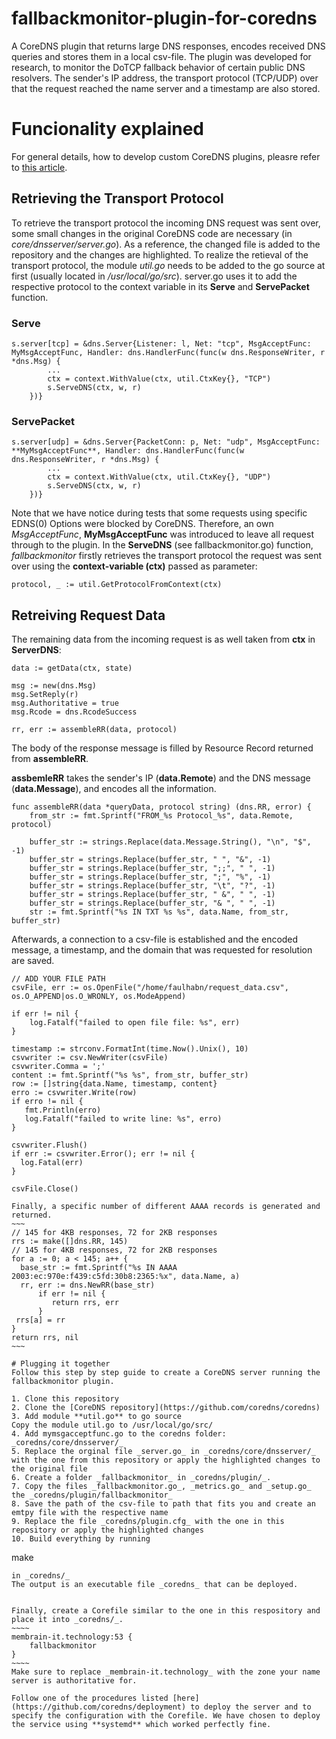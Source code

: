 # fallbackmonitor-plugin-for-coredns
A CoreDNS plugin that returns large DNS responses, encodes received DNS queries and stores them in a local csv-file. The plugin was developed for research, to monitor the DoTCP fallback behavior of certain public DNS resolvers. The sender's IP address, the transport protocol (TCP/UDP) over that the request reached the name server and a timestamp are also stored. 

# Funcionality explained
For general details, how to develop custom CoreDNS plugins, pleasre refer to [this article](https://coredns.io/2016/12/19/writing-plugins-for-coredns/).

## Retrieving the Transport Protocol
To retrieve the transport protocol the incoming DNS request was sent over, some small changes in the original CoreDNS code are necessary (in _core/dnsserver/server.go_). As a reference, the changed file is added to the repository and the changes are highlighted. 
To realize the retieval of the transport protocol, the module _util.go_ needs to be added to the go source at first (usually located in _/usr/local/go/src_). server.go uses it to add the respective protocol to the context variable in its **Serve** and **ServePacket** function.

### Serve
~~~
s.server[tcp] = &dns.Server{Listener: l, Net: "tcp", MsgAcceptFunc: MyMsgAcceptFunc, Handler: dns.HandlerFunc(func(w dns.ResponseWriter, r *dns.Msg) {
		...
		ctx = context.WithValue(ctx, util.CtxKey{}, "TCP")
		s.ServeDNS(ctx, w, r)
	})}

~~~

### ServePacket
~~~
s.server[udp] = &dns.Server{PacketConn: p, Net: "udp", MsgAcceptFunc: **MyMsgAcceptFunc**, Handler: dns.HandlerFunc(func(w dns.ResponseWriter, r *dns.Msg) {
		...
		ctx = context.WithValue(ctx, util.CtxKey{}, "UDP")
		s.ServeDNS(ctx, w, r)
	})}
~~~
Note that we have notice during tests that some requests using specific EDNS(0) Options were blocked by CoreDNS. Therefore, an own _MsgAcceptFunc_, **MyMsgAcceptFunc** was introduced to leave all request through to the plugin. In the **ServeDNS** (see fallbackmonitor.go) function, _fallbackmonitor_ firstly retrieves the transport protocol the request was sent over using the **context-variable (ctx)** passed as parameter: 

~~~
protocol, _ := util.GetProtocolFromContext(ctx)
~~~


## Retreiving Request Data 
The remaining data from the incoming request is as well taken from **ctx** in **ServerDNS**: 
~~~
data := getData(ctx, state)

msg := new(dns.Msg)
msg.SetReply(r)
msg.Authoritative = true
msg.Rcode = dns.RcodeSuccess

rr, err := assembleRR(data, protocol)
~~~

The body of the response message is filled by Resource Record returned from **assembleRR**.

**assbemleRR** takes the sender's IP (**data.Remote**) and the DNS message (**data.Message**), and encodes all the information.
~~~
func assembleRR(data *queryData, protocol string) (dns.RR, error) {
	from_str := fmt.Sprintf("FROM_%s Protocol_%s", data.Remote, protocol)

	buffer_str := strings.Replace(data.Message.String(), "\n", "$", -1)
	buffer_str = strings.Replace(buffer_str, " ", "&", -1)
	buffer_str = strings.Replace(buffer_str, ";;", " ", -1)
	buffer_str = strings.Replace(buffer_str, ";", "%", -1)
	buffer_str = strings.Replace(buffer_str, "\t", "?", -1)
	buffer_str = strings.Replace(buffer_str, " &", " ", -1)
	buffer_str = strings.Replace(buffer_str, "& ", " ", -1)
	str := fmt.Sprintf("%s IN TXT %s %s", data.Name, from_str, buffer_str)
~~~
Afterwards, a connection to a csv-file is established and the encoded message, a timestamp, and the domain that was requested for resolution are saved. 
~~~~
// ADD YOUR FILE PATH
csvFile, err := os.OpenFile("/home/faulhabn/request_data.csv", os.O_APPEND|os.O_WRONLY, os.ModeAppend)

if err != nil {
    log.Fatalf("failed to open file file: %s", err)
}

timestamp := strconv.FormatInt(time.Now().Unix(), 10)
csvwriter := csv.NewWriter(csvFile)
csvwriter.Comma = ';'
content := fmt.Sprintf("%s %s", from_str, buffer_str)
row := []string{data.Name, timestamp, content}
erro := csvwriter.Write(row)
if erro != nil {
   fmt.Println(erro)
   log.Fatalf("failed to write line: %s", erro)
}

csvwriter.Flush()
if err := csvwriter.Error(); err != nil {
  log.Fatal(err)
}

csvFile.Close()

Finally, a specific number of different AAAA records is generated and returned. 
~~~
// 145 for 4KB responses, 72 for 2KB responses 
rrs := make([]dns.RR, 145)
// 145 for 4KB responses, 72 for 2KB responses
for a := 0; a < 145; a++ {
  base_str := fmt.Sprintf("%s IN AAAA 2003:ec:970e:f439:c5fd:30b8:2365:%x", data.Name, a)
  rr, err := dns.NewRR(base_str)
      if err != nil {
         return rrs, err
      }
 rrs[a] = rr
}
return rrs, nil
~~~

# Plugging it together
Follow this step by step guide to create a CoreDNS server running the fallbackmonitor plugin. 

1. Clone this repository 
2. Clone the [CoreDNS repository](https://github.com/coredns/coredns)
3. Add module **util.go** to go source 
Copy the module util.go to /usr/local/go/src/
4. Add mymsgacceptfunc.go to the coredns folder: _coredns/core/dnsserver/_
5. Replace the orginal file _server.go_ in _coredns/core/dnsserver/_ with the one from this repository or apply the highlighted changes to the original file
6. Create a folder _fallbackmonitor_ in _coredns/plugin/_.
7. Copy the files _fallbackmonitor.go_, _metrics.go_ and _setup.go_ the _coredns/plugin/fallbackmonitor_
8. Save the path of the csv-file to path that fits you and create an emtpy file with the respective name
9. Replace the file _coredns/plugin.cfg_ with the one in this repository or apply the highlighted changes
10. Build everything by running 
~~~~
make
~~~~~
in _coredns/_
The output is an executable file _coredns_ that can be deployed. 


Finally, create a Corefile similar to the one in this respository and place it into _coredns/_. 
~~~~
membrain-it.technology:53 {
    fallbackmonitor
}
~~~~
Make sure to replace _membrain-it.technology_ with the zone your name server is authoritative for. 

Follow one of the procedures listed [here](https://github.com/coredns/deployment) to deploy the server and to specify the configuration with the Corefile. We have chosen to deploy the service using **systemd** which worked perfectly fine. 
